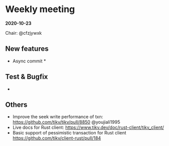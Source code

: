 # Weekly meeting

**2020-10-23**

Chair: @cfzjywxk 

## New features

* Async commit
  *  

## Test & Bugfix
  * 

## Others
  * Improve the seek write performance of txn: https://github.com/tikv/tikv/pull/8850 @youjiali1995 
  * Live docs for Rust client: https://www.tikv.dev/doc/rust-client/tikv_client/
  * Basic support of pessimistic transaction for Rust client https://github.com/tikv/client-rust/pull/184

